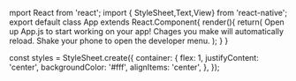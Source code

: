 mport React from 'react';
import { StyleSheet,Text,View} from 'react-native';
export default class App extends React.Component{
render(){
return(
<View style={styles.container}>
<text> Open up App.js to start working on your app!</text>
<text>Chages you make will automatically reload.</text>
<text>Shake your phone to open the developer menu.</text>
</View>
);
}
}

const styles = StyleSheet.create({
  container: {
    flex: 1,
    justifyContent: 'center',
    backgroundColor: '#fff',
    alignItems: 'center',
  },
});
